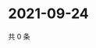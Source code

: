 # 2021-09-24

共 0 条

<!-- BEGIN -->
<!-- 最后更新时间 Fri Sep 24 2021 19:15:11 GMT+0800 (China Standard Time) -->

<!-- END -->
